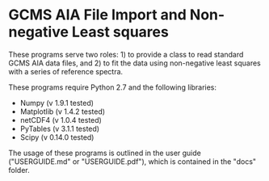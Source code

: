 # GCMS AIA File Import and Non-negative Least squares

These programs serve two roles: 1) to provide a class to read standard GCMS
AIA data files, and 2) to fit the data using non-negative least squares with a
series of reference spectra. 

These programs require Python 2.7 and the following libraries: 
* Numpy (v 1.9.1 tested)
* Matplotlib (v 1.4.2 tested)
* netCDF4 (v 1.0.4 tested)
* PyTables (v 3.1.1 tested)
* Scipy (v 0.14.0 tested) 

The usage of these programs is outlined in the user guide ("USERGUIDE.md" or
"USERGUIDE.pdf"), which is contained in the "docs" folder. 

